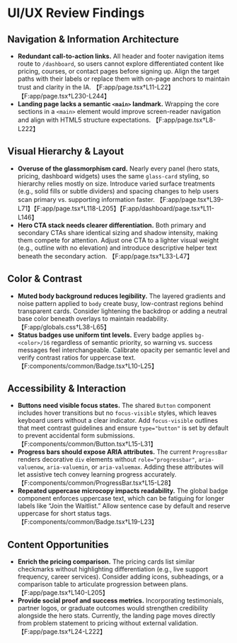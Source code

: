 # UI/UX Review Findings

## Navigation & Information Architecture
- **Redundant call-to-action links.** All header and footer navigation items route to `/dashboard`, so users cannot explore differentiated content like pricing, courses, or contact pages before signing up. Align the target paths with their labels or replace them with on-page anchors to maintain trust and clarity in the IA. 【F:app/page.tsx†L11-L22】【F:app/page.tsx†L230-L244】
- **Landing page lacks a semantic `<main>` landmark.** Wrapping the core sections in a `<main>` element would improve screen-reader navigation and align with HTML5 structure expectations. 【F:app/page.tsx†L8-L222】

## Visual Hierarchy & Layout
- **Overuse of the glassmorphism card.** Nearly every panel (hero stats, pricing, dashboard widgets) uses the same `glass-card` styling, so hierarchy relies mostly on size. Introduce varied surface treatments (e.g., solid fills or subtle dividers) and spacing changes to help users scan primary vs. supporting information faster. 【F:app/page.tsx†L39-L71】【F:app/page.tsx†L118-L205】【F:app/dashboard/page.tsx†L11-L146】
- **Hero CTA stack needs clearer differentiation.** Both primary and secondary CTAs share identical sizing and shadow intensity, making them compete for attention. Adjust one CTA to a lighter visual weight (e.g., outline with no elevation) and introduce descriptive helper text beneath the secondary action. 【F:app/page.tsx†L33-L47】

## Color & Contrast
- **Muted body background reduces legibility.** The layered gradients and noise pattern applied to `body` create busy, low-contrast regions behind transparent cards. Consider lightening the backdrop or adding a neutral base color beneath overlays to maintain readability. 【F:app/globals.css†L38-L65】
- **Status badges use uniform tint levels.** Every badge applies `bg-<color>/16` regardless of semantic priority, so warning vs. success messages feel interchangeable. Calibrate opacity per semantic level and verify contrast ratios for uppercase text. 【F:components/common/Badge.tsx†L10-L25】

## Accessibility & Interaction
- **Buttons need visible focus states.** The shared `Button` component includes hover transitions but no `focus-visible` styles, which leaves keyboard users without a clear indicator. Add `focus-visible` outlines that meet contrast guidelines and ensure `type="button"` is set by default to prevent accidental form submissions. 【F:components/common/Button.tsx†L15-L31】
- **Progress bars should expose ARIA attributes.** The current `ProgressBar` renders decorative `div` elements without `role="progressbar"`, `aria-valuenow`, `aria-valuemin`, or `aria-valuemax`. Adding these attributes will let assistive tech convey learning progress accurately. 【F:components/common/ProgressBar.tsx†L15-L28】
- **Repeated uppercase microcopy impacts readability.** The global badge component enforces uppercase text, which can be fatiguing for longer labels like “Join the Waitlist.” Allow sentence case by default and reserve uppercase for short status tags. 【F:components/common/Badge.tsx†L19-L23】

## Content Opportunities
- **Enrich the pricing comparison.** The pricing cards list similar checkmarks without highlighting differentiation (e.g., live support frequency, career services). Consider adding icons, subheadings, or a comparison table to articulate progression between plans. 【F:app/page.tsx†L140-L205】
- **Provide social proof and success metrics.** Incorporating testimonials, partner logos, or graduate outcomes would strengthen credibility alongside the hero stats. Currently, the landing page moves directly from problem statement to pricing without external validation. 【F:app/page.tsx†L24-L222】
